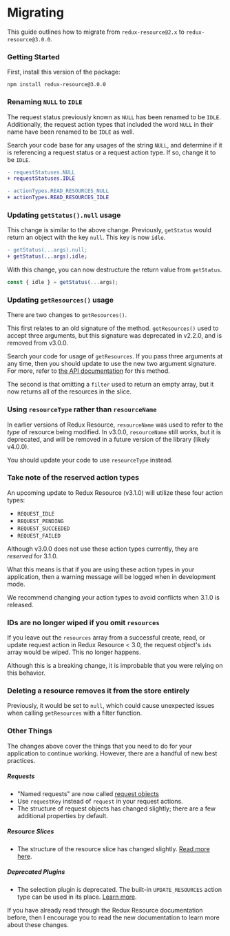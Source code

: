 # Migrating

This guide outlines how to migrate from `redux-resource@2.x` to `redux-resource@3.0.0`.

### Getting Started

First, install this version of the package:

```
npm install redux-resource@3.0.0
```

### Renaming `NULL` to `IDLE`

The request status previously known as `NULL` has been renamed to be `IDLE`.
Additionally, the request action types that included the word `NULL` in their
name have been renamed to be `IDLE` as well.

Search your code base for any usages of the string `NULL`, and determine if it
is referencing a request status or a request action type. If so, change it to be
`IDLE`.

```diff
- requestStatuses.NULL
+ requestStatuses.IDLE

- actionTypes.READ_RESOURCES_NULL
+ actionTypes.READ_RESOURCES_IDLE
```

### Updating `getStatus().null` usage

This change is similar to the above change. Previously, `getStatus` would
return an object with the key `null`. This key is now `idle`.

```diff
- getStatus(...args).null;
+ getStatus(...args).idle;
```

With this change, you can now destructure the return value from `getStatus`.

```js
const { idle } = getStatus(...args);
```

### Updating `getResources()` usage

There are two changes to `getResources()`.

This first relates to an old signature of the method. `getResources()` used to
accept three arguments, but this signature was deprecated in v2.2.0, and is
removed from v3.0.0.

Search your code for usage of `getResources`. If you pass three arguments at any
time, then you should update to use the new two argument signature. For more,
refer to [the API documentation](https://redux-resource.js.org/docs/api-reference/get-resources.html)
for this method.

The second is that omitting a `filter` used to return an empty array, but it now returns
all of the resources in the slice.

### Using `resourceType` rather than `resourceName`

In earlier versions of Redux Resource, `resourceName` was used to refer to the _type_ of
resource being modified. In v3.0.0, `resourceName` still works, but it is deprecated, and will
be removed in a future version of the library (likely v4.0.0).

You should update your code to use `resourceType` instead.

### Take note of the reserved action types

An upcoming update to Redux Resource (v3.1.0) will utilize these four action types:

- `REQUEST_IDLE`
- `REQUEST_PENDING`
- `REQUEST_SUCCEEDED`
- `REQUEST_FAILED`

Although v3.0.0 does not use these action types currently, they are _reserved_ for 3.1.0.

What this means is that if you are using these action types in your application, then a
warning message will be logged when in development mode.

We recommend changing your action types to avoid conflicts when 3.1.0 is released.

### IDs are no longer wiped if you omit `resources`

If you leave out the `resources` array from a successful create, read, or update request
action in Redux Resource < 3.0, the request object's `ids` array would be wiped. This
no longer happens.

Although this is a breaking change, it is improbable that you were relying on this
behavior.

### Deleting a resource removes it from the store entirely

Previously, it would be set to `null`, which could cause unexpected issues when calling `getResources`
with a filter function.

### Other Things

The changes above cover the things that you need to do for your application to continue
working. However, there are a handful of new best practices.

##### Requests

- "Named requests" are now called [request objects](https://redux-resource.js.org/docs/requests/request-objects.md)
- Use `requestKey` instead of `request` in your request actions.
- The structure of request objects has changed slightly; there are a few additional
  properties by default.

##### Resource Slices

- The structure of the resource slice has changed slightly. [Read more here](https://redux-resource.js.org/docs/introduction/core-concepts.md).

##### Deprecated Plugins

- The selection plugin is deprecated. The built-in `UPDATE_RESOURCES` action type can be used
  in its place. [Learn more](https://redux-resource.js.org/docs/resources/modifying-resources.md).

If you have already read through the Redux Resource documentation before, then I encourage
you to read the new documentation to learn more about these changes.
